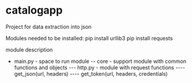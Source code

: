 # catalogapp
Project for data extraction  into json

Modules needed to be installed:
pip install urllib3
pip install requests

module description
- main.py - space to run module
-- core - support module with common functions and objects
--- http.py - module with request functions
---- get_json(url, headers)
---- get_token(url, headers, credentials)
